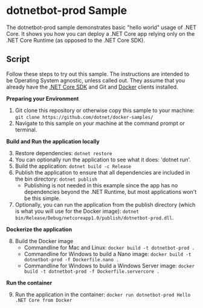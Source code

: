 dotnetbot-prod Sample
=====================

The dotnetbot-prod sample demonstrates basic "hello world" usage of .NET Core. It shows you how you can deploy a .NET Core app relying only on the .NET Core Runtime (as opposed to the .NET Core SDK).

Script
------

Follow these steps to try out this sample. The instructions are intended to be Operating System agnostic, unless called out. They assume that you already have the [.NET Core SDK](https://dot.net/core) and Git and [Docker](https://www.docker.com/products/docker) clients installed.

**Preparing your Environment**

1. Git clone this repository or otherwise copy this sample to your machine: `git clone https://github.com/dotnet/docker-samples/`
2. Navigate to this sample on your machine at the command prompt or terminal.

**Build and Run the application locally**

3. Restore dependencies: `dotnet restore`
4. You can optionally run the application to see what it does: 'dotnet run'.
5. Build the application: `dotnet build -c Release`
6. Publish the application to ensure that all dependencies are included in the bin directory: `dotnet publish`
   - Publishing is not needed in this example since the app has no dependencies beyond the .NET Runtime, but most applications won't be this simple.
7. Optionally, you can run the application from the publish directory (which is what you will use for the Docker image): `dotnet bin/Release/Debug/netcoreapp1.0/publish/dotnetbot-prod.dll`.

**Dockerize the application**

8. Build the Docker image
   - Commandline for Mac and Linux: `docker build -t dotnetbot-prod .`
   - Commandline for Windows to build a Nano image: `docker build -t dotnetbot-prod -f Dockerfile.nano .`
   - Commandline for Windows to build a Windows Server image: `docker build -t dotnetbot-prod -f Dockerfile.servercore .`

**Run the container**

9. Run the application in the container: `docker run dotnetbot-prod Hello .NET Core from Docker`
